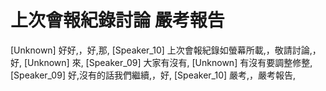 # 上次會報紀錄討論 嚴考報告

[Unknown] 好好,，好,那,
[Speaker_10] 上次會報紀錄如螢幕所載,，敬請討論,，好,
[Unknown] 來,
[Speaker_09] 大家有沒有,
[Unknown] 有沒有要調整修整,
[Speaker_09] 好,沒有的話我們繼續,，好,
[Speaker_10] 嚴考,，嚴考報告,